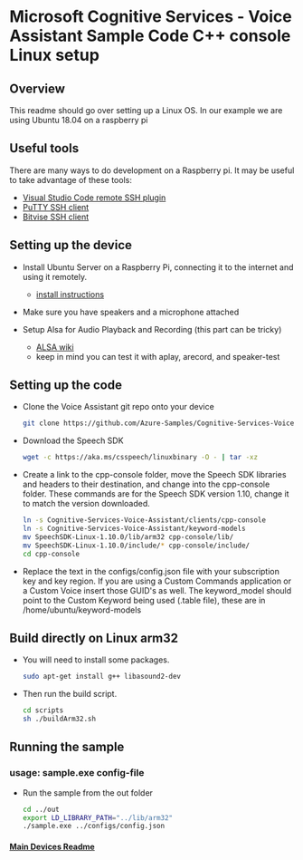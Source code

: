 # Microsoft Cognitive Services - Voice Assistant Sample Code C++ console Linux setup

## Overview

This readme should go over setting up a Linux OS. In our example we are using Ubuntu 18.04 on a raspberry pi

## Useful tools

There are many ways to do development on a Raspberry pi. It may be useful to take advantage of these tools:
* [Visual Studio Code remote SSH plugin](https://code.visualstudio.com/docs/remote/ssh)
* [PuTTY SSH client](https://www.chiark.greenend.org.uk/~sgtatham/putty/latest.html)
* [Bitvise SSH client](https://www.bitvise.com/)

## Setting up the device

* Install Ubuntu Server on a Raspberry Pi, connecting it to the internet and using it remotely.
  * [install instructions](https://ubuntu.com/tutorials/how-to-install-ubuntu-on-your-raspberry-pi)

* Make sure you have speakers and a microphone attached

* Setup Alsa for Audio Playback and Recording (this part can be tricky)
  * [ALSA wiki](https://wiki.archlinux.org/index.php/Advanced_Linux_Sound_Architecture)
  * keep in mind you can test it with aplay, arecord, and speaker-test

## Setting up the code

* Clone the Voice Assistant git repo onto your device

  ```sh
  git clone https://github.com/Azure-Samples/Cognitive-Services-Voice-Assistant.git
  ```  

* Download the Speech SDK

  ```sh
  wget -c https://aka.ms/csspeech/linuxbinary -O - | tar -xz
  ```  

* Create a link to the cpp-console folder, move the Speech SDK libraries and headers to their destination, and change into the cpp-console folder. These commands are for the Speech SDK version 1.10, change it to match the version downloaded.

  ```sh
  ln -s Cognitive-Services-Voice-Assistant/clients/cpp-console
  ln -s Cognitive-Services-Voice-Assistant/keyword-models
  mv SpeechSDK-Linux-1.10.0/lib/arm32 cpp-console/lib/
  mv SpeechSDK-Linux-1.10.0/include/* cpp-console/include/
  cd cpp-console
  ```  

* Replace the text in the configs/config.json file with your subscription key and key region. If you are using a Custom Commands application or a Custom Voice insert those GUID's as well. The keyword_model should point to the Custom Keyword being used (.table file), these are in /home/ubuntu/keyword-models

## Build directly on Linux arm32

* You will need to install some packages.

  ```sh
  sudo apt-get install g++ libasound2-dev
  ```

* Then run the build script.

  ```sh
  cd scripts
  sh ./buildArm32.sh
  ```

## Running the sample

### usage: sample.exe config-file

* Run the sample from the out folder

  ```sh
  cd ../out
  export LD_LIBRARY_PATH="../lib/arm32"
  ./sample.exe ../configs/config.json
  ```  

#### [Main Devices Readme](README.md)
